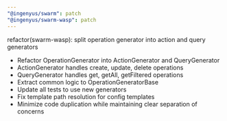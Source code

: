 ```yaml
---
"@ingenyus/swarm": patch
"@ingenyus/swarm-wasp": patch
---
```


refactor(swarm-wasp): split operation generator into action and query generators

- Refactor OperationGenerator into ActionGenerator and QueryGenerator
- ActionGenerator handles create, update, delete operations
- QueryGenerator handles get, getAll, getFiltered operations
- Extract common logic to OperationGeneratorBase
- Update all tests to use new generators
- Fix template path resolution for config templates
- Minimize code duplication while maintaining clear separation of concerns
